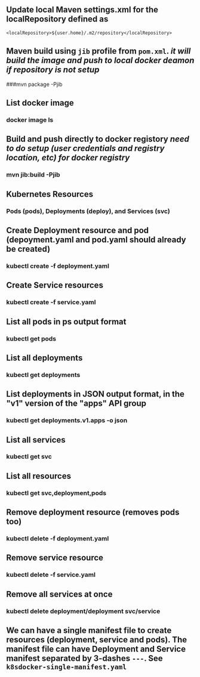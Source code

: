 ## Update local Maven settings.xml for the localRepository defined as
`<localRepository>${user.home}/.m2/repository</localRepository>`

## Maven build using `jib` profile from `pom.xml`. _it will build the image and push to local docker deamon if repository is not setup_
###mvn package -Pjib

## List docker image
### docker image ls

## Build and push directly to docker registory _need to do setup (user credentials and registry location, etc) for docker registry_
### mvn jib:build -Pjib

## Kubernetes Resources
### Pods (pods), Deployments (deploy), and Services (svc)

## Create Deployment resource and pod (depoyment.yaml and pod.yaml should already be created)
### kubectl create -f deployment.yaml

## Create Service resources
### kubectl create -f service.yaml

## List all pods in ps output format
### kubectl get pods

## List all deployments
### kubectl get deployments

## List deployments in JSON output format, in the "v1" version of the "apps" API group
### kubectl get deployments.v1.apps -o json

## List all services
### kubectl get svc

## List all resources
### kubectl get svc,deployment,pods

## Remove deployment resource (removes pods too)
### kubectl delete -f deployment.yaml

## Remove service resource
### kubectl delete -f service.yaml

## Remove all services at once
### kubectl delete deployment/deployment svc/service

## We can have a single manifest file to create resources (deployment, service and pods). The manifest file can have Deployment and Service manifest separated by 3-dashes `---`. See `k8sdocker-single-manifest.yaml`